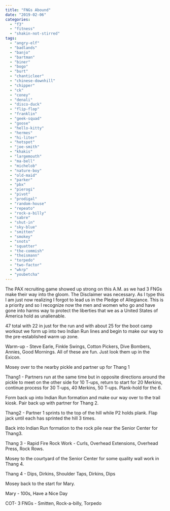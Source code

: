```yaml
---
title: "FNGs Abound"
date: "2019-02-06"
categories: 
  - "f3"
  - "fitness"
  - "shakin-not-stirred"
tags: 
  - "angry-elf"
  - "badlands"
  - "banjo"
  - "bartman"
  - "biner"
  - "bogo"
  - "burt"
  - "chanticleer"
  - "chinese-downhill"
  - "chipper"
  - "ck"
  - "coney"
  - "denali"
  - "disco-duck"
  - "flip-flop"
  - "franklin"
  - "geek-squad"
  - "goose"
  - "hello-kitty"
  - "hermes"
  - "hi-liter"
  - "hotspot"
  - "joe-smith"
  - "khakis"
  - "largemouth"
  - "ma-bell"
  - "michelob"
  - "nature-boy"
  - "old-maid"
  - "parker"
  - "pbx"
  - "pierogi"
  - "pivot"
  - "prodigal"
  - "random-house"
  - "repeato"
  - "rock-a-billy"
  - "sabre"
  - "shut-in"
  - "sky-blue"
  - "smitten"
  - "smokey"
  - "snots"
  - "squatter"
  - "the-commish"
  - "theismann"
  - "torpedo"
  - "two-factor"
  - "wkrp"
  - "youbetcha"
---
```


The PAX recruiting game showed up strong on this A.M. as we had 3 FNGs make their way into the gloom. The Disclaimer was necessary. As I type this I am just now realizing I forgot to lead us in the Pledge of Allegiance. This is a priority and so I recognize now the men and women who go and have gone into harms way to protect the liberties that we as a United States of America hold as unalienable.

47 total with 22 in just for the run and with about 25 for the boot camp workout we form up into two Indian Run lines and begin to make our way to the pre-established warm up zone.

Warm-up - Steve Earle, Finkle Swings, Cotton Pickers, Dive Bombers, Annies, Good Mornings. All of these are fun. Just look them up in the Exicon.

Mosey over to the nearby pickle and partner up for Thang 1

Thang1 - Partners run at the same time but in opposite directions around the pickle to meet on the other side for 10 T-ups, return to start for 20 Merkins, continue process for 30 T-ups, 40 Merkins, 50 T-ups. Plank-hold for the 6.

Form back up into Indian Run formation and make our way over to the trail kiosk. Pair back up with partner for Thang 2.

Thang2 - Partner 1 sprints to the top of the hill while P2 holds plank. Flap jack until each has sprinted the hill 3 times.

Back into Indian Run formation to the rock pile near the Senior Center for Thang3.

Thang 3 - Rapid Fire Rock Work - Curls, Overhead Extensions, Overhead Press, Rock Rows.

Mosey to the courtyard of the Senior Center for some quality wall work in Thang 4.

Thang 4 - Dips, Dirkins, Shoulder Taps, Dirkins, Dips

Mosey back to the start for Mary.

Mary - 100s, Have a Nice Day

COT- 3 FNGs - Smitten, Rock-a-billy, Torpedo
